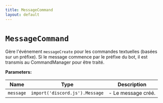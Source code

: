 ```yaml
---
title: MessageCommand
layout: default
---
```


# `MessageCommand`

Gère l'événement `messageCreate` pour les commandes textuelles (basées sur un préfixe). Si le message commence par le préfixe du bot, il est transmis au CommandManager pour être traité.

**Parameters:**

| Name | Type | Description |
| ---- | ---- | ----------- |
| `message` | `import('discord.js').Message` | - Le message créé. |


